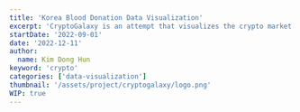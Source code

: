 ```yaml
---
title: 'Korea Blood Donation Data Visualization'
excerpt: 'CryptoGalaxy is an attempt that visualizes the crypto market. It borrows its concept from the ‘space’ and connects galaxy components with several crypto market indicators. The main purpose of the project was to aid viewers understand the crypto market with visual components.'
startDate: '2022-09-01'
date: '2022-12-11'
author:
  name: Kim Dong Hun
keyword: 'crypto'
categories: ['data-visualization']
thumbnail: '/assets/project/cryptogalaxy/logo.png'
WIP: true
---
```

